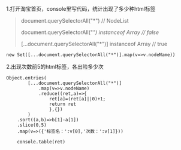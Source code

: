 1.打开淘宝首页，console里写代码，统计出现了多少种html标签

> document.querySelectorAll("*")  // NodeList
>
> document.querySelectorAll("*") instanceof Array // false*
>
>
> [...document.querySelectorAll("*")] instanceof Array // true

```
new Set([...document.querySelectorAll("*")].map(v=>v.nodeName))
```

2.出现次数前5的html标签，各出险多少次

```
Object.entries(
		[...document.querySelectorAll("*")]
            .map(v=>v.nodeName)
            .reduce((ret,a)=>{
                ret[a]=(ret[a]||0)+1;
                return ret
                },{})
    	)
    .sort((a,b)=>b[1]-a[1])
    .slice(0,5)
    .map(v=>({'标签名：':v[0],'次数：':v[1]}))
    
    console.table(ret)
```

